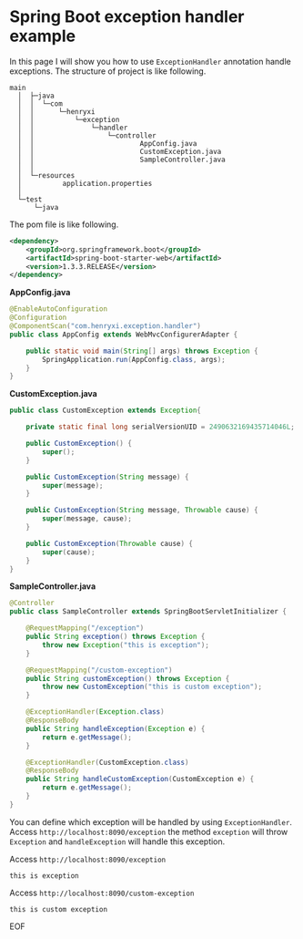 # Spring Boot exception handler example
In this page I will show you how to use `ExceptionHandler` annotation handle exceptions. The structure of project is 
like following.
```
main
  │  ├─java
  │  │  └─com
  │  │      └─henryxi
  │  │          └─exception
  │  │              └─handler
  │  │                  └─controller
  │  │                          AppConfig.java
  │  │                          CustomException.java
  │  │                          SampleController.java
  │  │
  │  └─resources
  │          application.properties
  │
  └─test
      └─java
```
The pom file is like following.
```xml
<dependency>
    <groupId>org.springframework.boot</groupId>
    <artifactId>spring-boot-starter-web</artifactId>
    <version>1.3.3.RELEASE</version>
</dependency>
```
**AppConfig.java**
```java
@EnableAutoConfiguration
@Configuration
@ComponentScan("com.henryxi.exception.handler")
public class AppConfig extends WebMvcConfigurerAdapter {

    public static void main(String[] args) throws Exception {
        SpringApplication.run(AppConfig.class, args);
    }
}
```
**CustomException.java**
```java
public class CustomException extends Exception{

    private static final long serialVersionUID = 2490632169435714046L;

    public CustomException() {
        super();
    }

    public CustomException(String message) {
        super(message);
    }

    public CustomException(String message, Throwable cause) {
        super(message, cause);
    }

    public CustomException(Throwable cause) {
        super(cause);
    }
}
```
**SampleController.java**
```java
@Controller
public class SampleController extends SpringBootServletInitializer {

    @RequestMapping("/exception")
    public String exception() throws Exception {
        throw new Exception("this is exception");
    }

    @RequestMapping("/custom-exception")
    public String customException() throws Exception {
        throw new CustomException("this is custom exception");
    }

    @ExceptionHandler(Exception.class)
    @ResponseBody
    public String handleException(Exception e) {
        return e.getMessage();
    }

    @ExceptionHandler(CustomException.class)
    @ResponseBody
    public String handleCustomException(CustomException e) {
        return e.getMessage();
    }
}
```
You can define which exception will be handled by using `ExceptionHandler`. Access `http://localhost:8090/exception` 
the method `exception` will throw `Exception` and `handleException` will handle this exception.

Access `http://localhost:8090/exception`
```
this is exception
```

Access `http://localhost:8090/custom-exception`
```
this is custom exception
```

EOF